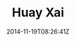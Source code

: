 ---
title: "Huay Xai"
date: 2014-11-19T08:26:41Z
draft: false
description: ""
hasGallery: true
type: post
region: "Southeast Asia"
country: "Laos"
thumbnail: "houeisai-1.jpg"
---